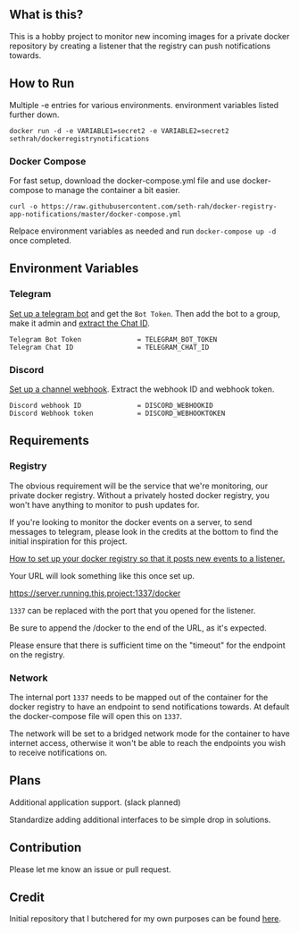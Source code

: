 ## What is this?

This is a hobby project to monitor new incoming images for a private docker repository by creating a listener that the registry can push notifications towards.

## How to Run

Multiple -e entries for various environments. environment variables listed further down.

```
docker run -d -e VARIABLE1=secret2 -e VARIABLE2=secret2 sethrah/dockerregistrynotifications
```

### Docker Compose
For fast setup, download the docker-compose.yml file and use docker-compose to manage the container a bit easier.

```
curl -o https://raw.githubusercontent.com/seth-rah/docker-registry-app-notifications/master/docker-compose.yml
```

Relpace environment variables as needed and run `docker-compose up -d` once completed.

## Environment Variables
### Telegram

[Set up a telegram bot](https://core.telegram.org/bots#3-how-do-i-create-a-bot) and get the `Bot Token`. Then add the bot to a group, make it admin and [extract the Chat ID](https://stackoverflow.com/a/32572159/882223).

```
Telegram Bot Token              = TELEGRAM_BOT_TOKEN
Telegram Chat ID                = TELEGRAM_CHAT_ID
```

### Discord
[Set up a channel webhook](https://github.com/Akizo96/de.isekaidev.discord.wbbBridge/wiki/How-to-get-Webhook-ID-&-Token). Extract the webhook ID and webhook token.

```
Discord webhook ID              = DISCORD_WEBHOOKID 
Discord Webhook token           = DISCORD_WEBHOOKTOKEN 
```

## Requirements
### Registry
The obvious requirement will be the service that we're monitoring, our private docker registry. Without a privately hosted docker registry, you won't have anything to monitor to push updates for. 

If you're looking to monitor the docker events on a server, to send messages to telegram, please look in the credits at the bottom to find the initial inspiration for this project.

[How to set up your docker registry so that it posts new events to a listener.](https://docs.docker.com/registry/notifications/) 

Your URL will look something like this once set up. 

https://server.running.this.project:1337/docker 

`1337` can be replaced with the port that you opened for the listener.

Be sure to append the /docker to the end of the URL, as it's expected.

Please ensure that there is sufficient time on the "timeout" for the endpoint on the registry.

### Network
The internal port `1337` needs to be mapped out of the container for the docker registry to have an endpoint to send notifications towards. At default the docker-compose file will open this on `1337`.

The network will be set to a bridged network mode for the container to have internet access, otherwise it won't be able to reach the endpoints you wish to receive notifications on.

## Plans

Additional application support. (slack planned)

Standardize adding additional interfaces to be simple drop in solutions.

## Contribution

Please let me know an issue or pull request.

## Credit

Initial repository that I butchered for my own purposes can be found [here](https://github.com/arefaslani/docker-telegram-notifier.git).

